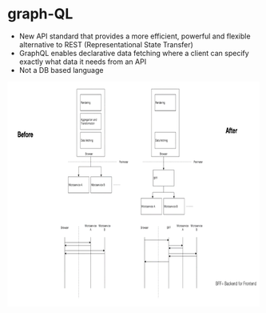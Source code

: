 # graph-QL

- New API standard that provides a more efficient, powerful and flexible alternative to REST (Representational State Transfer)
- GraphQL enables declarative data fetching where a client can specify exactly what data it needs from an API
- Not a DB based language
<img src="/images/diagram.png" width="800" height="450" />
